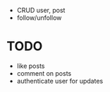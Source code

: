- CRUD user, post
- follow/unfollow

# TODO
- like posts
- comment on posts
- authenticate user for updates